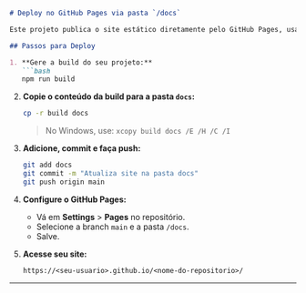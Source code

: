 
````markdown
# Deploy no GitHub Pages via pasta `/docs`

Este projeto publica o site estático diretamente pelo GitHub Pages, usando a pasta `docs` na branch principal.

## Passos para Deploy

1. **Gere a build do seu projeto:**
   ```bash
   npm run build
````

2. **Copie o conteúdo da build para a pasta `docs`:**

   ```bash
   cp -r build docs
   ```

   > No Windows, use: `xcopy build docs /E /H /C /I`

3. **Adicione, commit e faça push:**

   ```bash
   git add docs
   git commit -m "Atualiza site na pasta docs"
   git push origin main
   ```

4. **Configure o GitHub Pages:**

   * Vá em **Settings** > **Pages** no repositório.
   * Selecione a branch `main` e a pasta `/docs`.
   * Salve.

5. **Acesse seu site:**

   ```
   https://<seu-usuario>.github.io/<nome-do-repositorio>/
   ```

---
